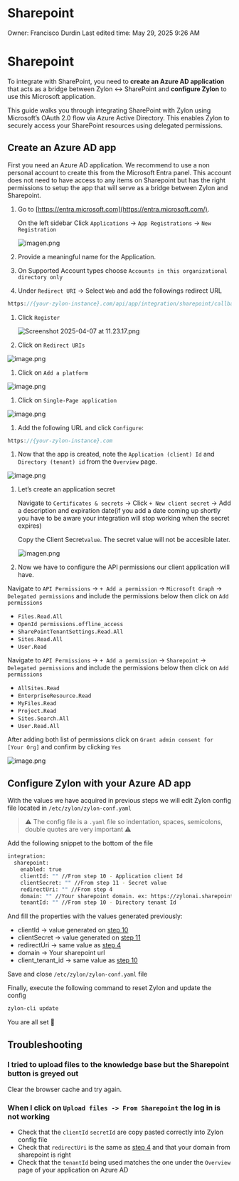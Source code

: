# Sharepoint

Owner: Francisco Durdin
Last edited time: May 29, 2025 9:26 AM

# Sharepoint

To integrate with SharePoint, you need to **create an Azure AD application** that acts as a bridge between Zylon ↔ SharePoint and **configure Zylon** to use this Microsoft application.

This guide walks you through integrating SharePoint with Zylon using Microsoft’s OAuth 2.0 flow via Azure Active Directory. This enables Zylon to securely access your SharePoint resources using delegated permissions.

## Create an Azure AD app

First you need an Azure AD application. We recommend to use a non personal account to create this from the Microsoft Entra panel. This account does not need to have access to any items on Sharepoint but has the right permissions to setup the app that will serve as a bridge between Zylon and Sharepoint.

1. Go to [https://entra.microsoft.com](https://entra.microsoft.com/).
    
    On the left sidebar Click `Applications` → `App Registrations` → `New Registration`
    
    ![imagen.png](Sharepoint%201ce00531e9a78088bb35cb617f9893d6/imagen.png)
    
2. Provide a meaningful name for the Application.
3. On Supported Account types choose `Accounts in this organizational directory only`
4. Under `Redirect URI` → Select `Web` and add the followings redirect URL

```jsx
https://{your-zylon-instance}.com/api/app/integration/sharepoint/callback
```

1. Click `Register`
    
    ![Screenshot 2025-04-07 at 11.23.17.png](Sharepoint%201ce00531e9a78088bb35cb617f9893d6/Screenshot_2025-04-07_at_11.23.17.png)
    
2. Click on `Redirect URIs`

![image.png](Sharepoint%201ce00531e9a78088bb35cb617f9893d6/image.png)

1. Click on `Add a platform`

![image.png](Sharepoint%201ce00531e9a78088bb35cb617f9893d6/image%201.png)

1. Click on `Single-Page application` 

![image.png](Sharepoint%201ce00531e9a78088bb35cb617f9893d6/image%202.png)

1. Add the following URL and click `Configure`:

```jsx
https://{your-zylon-instance}.com
```

1. Now that the app is created, note the `Application (client) Id` and `Directory (tenant) id` from the `Overview` page.

![image.png](Sharepoint%201ce00531e9a78088bb35cb617f9893d6/image%203.png)

1. Let’s create an application secret
    
    Navigate to `Certificates & secrets` → Click `+ New client secret` → Add a description and expiration date(if you add a date coming up shortly you have to be aware your integration will stop working when the secret expires)
    
    Copy the Client Secret`value`. The secret value will not be accesible later.
    
    ![imagen.png](Sharepoint%201ce00531e9a78088bb35cb617f9893d6/imagen%201.png)
    

12. Now we have to configure the API permissions our client application will have.

Navigate to `API Permissions` → `+ Add a permission` → `Microsoft Graph` → `Delegated permissions` and include the permissions below then click on `Add permissions`

- `Files.Read.All`
- `OpenId permissions.offline_access`
- `SharePointTenantSettings.Read.All`
- `Sites.Read.All`
- `User.Read`

Navigate to `API Permissions` → `+ Add a permission` → `Sharepoint` → `Delegated permissions` and include the permissions below then click on `Add permissions`

- `AllSites.Read`
- `EnterpriseResource.Read`
- `MyFiles.Read`
- `Project.Read`
- `Sites.Search.All`
- `User.Read.All`

After adding both list of permissions click on `Grant admin consent for [Your Org]` and confirm by clicking `Yes`

![image.png](Sharepoint%201ce00531e9a78088bb35cb617f9893d6/image%204.png)

## Configure Zylon with your Azure AD app

With the values we have acquired in previous steps we will edit Zylon config file located in `/etc/zylon/zylon-conf.yaml` 

> ⚠️ The config file is a `.yaml` file so indentation, spaces, semicolons, double quotes are very important ⚠️
> 

Add the following snippet to the bottom of the file

```bash
integration:
  sharepoint:
    enabled: true
    clientId: "" //From step 10 - Application client Id
    clientSecret: "" //From step 11 - Secret value
    redirectUri: "" //From step 4
    domain: "" //Your sharepoint domain. ex: https://zylonai.sharepoint.com
    tenantId: "" //From step 10 - Directory tenant Id

```

And fill the properties with the values generated previously:

- clientId → value generated on [step 10](Sharepoint%201ce00531e9a78088bb35cb617f9893d6.md)
- clientSecret → value generated on [step 11](Sharepoint%201ce00531e9a78088bb35cb617f9893d6.md)
- redirectUri → same value as [step 4](Sharepoint%201ce00531e9a78088bb35cb617f9893d6.md)
- domain → Your sharepoint url
- client_tenant_id → same value as [step 10](Sharepoint%201ce00531e9a78088bb35cb617f9893d6.md)

Save and close `/etc/zylon/zylon-conf.yaml` file

Finally, execute the following command to reset Zylon and update the config

```bash
zylon-cli update
```

You are all set 🎉

## Troubleshooting

### I tried to upload files to the knowledge base but the Sharepoint button is greyed out

Clear the browser cache and try again.

### When I click on `Upload files -> From Sharepoint` the log in is not working

- Check that the `clientId` `secretId` are copy pasted correctly into Zylon config file
- Check that `redirectUri` is the same as [step 4](Sharepoint%201ce00531e9a78088bb35cb617f9893d6.md) and that your domain from sharepoint is right
- Check that the `tenantId` being used matches the one under the `Overview` page of your application on Azure AD